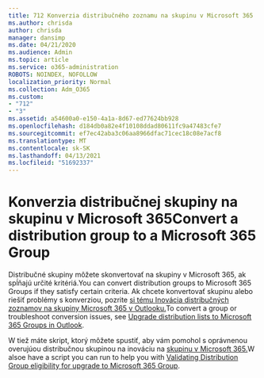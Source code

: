 ```yaml
---
title: 712 Konverzia distribučného zoznamu na skupinu v Microsoft 365
ms.author: chrisda
author: chrisda
manager: dansimp
ms.date: 04/21/2020
ms.audience: Admin
ms.topic: article
ms.service: o365-administration
ROBOTS: NOINDEX, NOFOLLOW
localization_priority: Normal
ms.collection: Adm_O365
ms.custom:
- "712"
- "3"
ms.assetid: a54600a0-e150-4a1a-8d67-ed77624bb928
ms.openlocfilehash: d184db0a82e4f10108ddad80611fc9a47483cfe7
ms.sourcegitcommit: ef7ec42aba3c06aa8966dfac71cec18c08e7acf8
ms.translationtype: MT
ms.contentlocale: sk-SK
ms.lasthandoff: 04/13/2021
ms.locfileid: "51692337"
---
```

# <a name="convert-a-distribution-group-to-a-microsoft-365-group"></a><span data-ttu-id="ce58b-102">Konverzia distribučnej skupiny na skupinu v Microsoft 365</span><span class="sxs-lookup"><span data-stu-id="ce58b-102">Convert a distribution group to a Microsoft 365 Group</span></span>

<span data-ttu-id="ce58b-103">Distribučné skupiny môžete skonvertovať na skupiny v Microsoft 365, ak spĺňajú určité kritériá.</span><span class="sxs-lookup"><span data-stu-id="ce58b-103">You can convert distribution groups to Microsoft 365 Groups if they satisfy certain criteria.</span></span> <span data-ttu-id="ce58b-104">Ak chcete konvertovať skupinu alebo riešiť problémy s konverziou, pozrite [si tému Inovácia distribučných zoznamov na skupiny Microsoft 365 v Outlooku.](https://docs.microsoft.com/microsoft-365/admin/manage/upgrade-distribution-lists)</span><span class="sxs-lookup"><span data-stu-id="ce58b-104">To convert a group or troubleshoot conversion issues, see [Upgrade distribution lists to Microsoft 365 Groups in Outlook](https://docs.microsoft.com/microsoft-365/admin/manage/upgrade-distribution-lists).</span></span>

<span data-ttu-id="ce58b-105">W tiež máte skript, ktorý môžete spustiť, aby vám pomohol s oprávnenou overujúou distribučnou skupinou na inováciu na [skupinu v Microsoft 365.](https://aka.ms/DLToM365Group)</span><span class="sxs-lookup"><span data-stu-id="ce58b-105">W alsoe have a script you can run to help you with [Validating Distribution Group eligibility for upgrade to Microsoft 365 Group](https://aka.ms/DLToM365Group).</span></span>